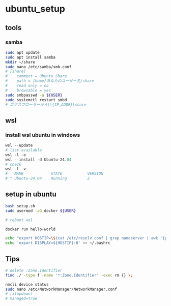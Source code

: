 # ubuntu_setup

## tools
### samba
```bash
sudo apt update
sudo apt install samba
mkdir ~/share
sudo nano /etc/samba/smb.conf
# [share]
#    comment = Ubuntu Share
#    path = /home/あなたのユーザー名/share
#    read only = no
#    browsable = yes
sudo smbpasswd -a ${USER}
sudo systemctl restart smbd
# エクスプローラーから\\{IP_ADDR}\share
```

## wsl
### install wsl ubuntu in windows
```powershell
wsl --update
# list available
wsl -l -o
wsl --install -d Ubuntu-24.04
# check
wsl -l -v
#   NAME            STATE           VERSION
# * Ubuntu-24.04    Running         2
```

## setup in ubuntu
```bash
bash setup.sh
sudo usermod -aG docker ${USER}

# reboot wsl

docker run hello-world

echo "export HOSTIP=\$(cat /etc/resolv.conf | grep nameserver | awk '{print \$2}')" >> ~/.bashrc
echo 'export DISPLAY=${HOSTIP}:0' >> ~/.bashrc
```

## Tips
```bash
# delete :Zone.Identifier
find ./ -type f -name '*:Zone.Identifier' -exec rm {} \;
```

```bash
nmcli device status
sudo nano /etc/NetworkManager/NetworkManager.conf
# [ifupdown]
# managed=true
```
